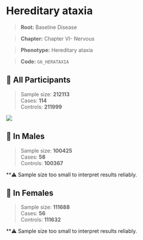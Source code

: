 # Hereditary ataxia

> **Root:** Baseline Disease  

> **Chapter:** Chapter VI- Nervous  

> **Phenotype:** Hereditary ataxia  

> **Code:** `G6_HERATAXIA`

## 🧪 All Participants  
> Sample size: **212113**  
> Cases: **114**  
> Controls: **211999**
<img src="/Disease/Figures/ALL/Incidence/G6_HERATAXIA.png"/>
<CsvTable src="/public/Disease/Data/ALL/Incidence/COX_G6_HERATAXIA.csv" label="🔍 View full results" />

## 👨 In Males  
> Sample size: **100425**  
> Cases: **58**  
> Controls: **100367**

**⚠️ Sample size too small to interpret results reliably.


## 👩 In Females  
> Sample size: **111688**  
> Cases: **56**  
> Controls: **111632**

**⚠️ Sample size too small to interpret results reliably.

